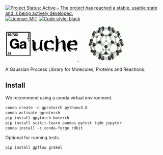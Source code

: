 [![Project Status: Active – The project has reached a stable, usable state and is being actively developed.](https://www.repostatus.org/badges/latest/active.svg)](https://www.repostatus.org/#active) 
[![License: MIT](https://img.shields.io/badge/License-MIT-yellow.svg)](https://opensource.org/licenses/MIT)
<a href="https://github.com/psf/black"><img alt="Code style: black" src="https://img.shields.io/badge/code%20style-black-000000.svg"></a>


<p align="left">
  <a href="https://github.com/leojklarner/gauche">
    <img src="imgs/gauche_logo.png" width="45%" />
    <img src="imgs/gauche.gif" width="22%" hspace="30"/>
  </a>
</p>

A Gaussian Process Library for Molecules, Proteins and Reactions. 



## Install

We recommend using a conda virtual environment.

```
conda create -n gprotorch python=3.8
conda activate gprotorch
pip install gpytorch botorch
pip install scikit-learn pandas pytest tqdm jupyter
conda install -c conda-forge rdkit
```

Optional for running tests.

```
pip install gpflow grakel
```

